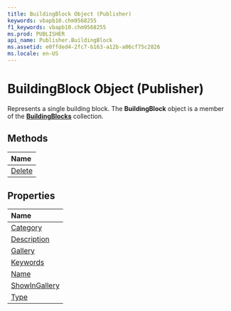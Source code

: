 ```yaml
---
title: BuildingBlock Object (Publisher)
keywords: vbapb10.chm9568255
f1_keywords: vbapb10.chm9568255
ms.prod: PUBLISHER
api_name: Publisher.BuildingBlock
ms.assetid: e0ffded4-2fc7-b163-a12b-a06cf75c2826
ms.locale: en-US
---
```



# BuildingBlock Object (Publisher)

Represents a single building block. The  **BuildingBlock** object is a member of the **[BuildingBlocks](buildingblocks-object-publisher.md)** collection.
 


## Methods



|**Name**|
|:-----|
|[Delete](buildingblock.delete-method-publisher.md)|

## Properties



|**Name**|
|:-----|
|[Category](buildingblock.category-property-publisher.md)|
|[Description](buildingblock.description-property-publisher.md)|
|[Gallery](buildingblock.gallery-property-publisher.md)|
|[Keywords](buildingblock.keywords-property-publisher.md)|
|[Name](buildingblock.name-property-publisher.md)|
|[ShowInGallery](buildingblock.showingallery-property-publisher.md)|
|[Type](buildingblock.type-property-publisher.md)|

